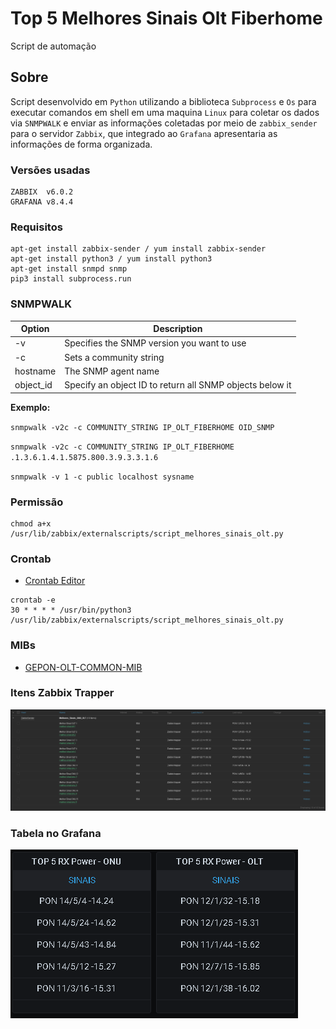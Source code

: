 # Top 5 Melhores Sinais Olt Fiberhome
Script de automação

## Sobre
Script desenvolvido em `Python` utilizando a biblioteca `Subprocess` e `Os` para executar comandos em shell em uma maquina `Linux` para coletar os dados via `SNMPWALK` e enviar as informações coletadas por meio de `zabbix_sender` para o servidor `Zabbix`, que integrado ao `Grafana` apresentaria as informações de forma organizada.

### Versões usadas
```
ZABBIX  v6.0.2
GRAFANA v8.4.4
```

### Requisitos
```
apt-get install zabbix-sender / yum install zabbix-sender
apt-get install python3 / yum install python3
apt-get install snmpd snmp
pip3 install subprocess.run
```

### SNMPWALK

| Option | Description |
|-----------------|------------------------------------------------------------|
| -v | Specifies the SNMP version you want to use |
| -c | Sets a community string |
| hostname | The SNMP agent name |
| object_id | Specify an object ID to return all SNMP objects below it |

__Exemplo:__

`snmpwalk -v2c -c COMMUNITY_STRING IP_OLT_FIBERHOME OID_SNMP`

`snmpwalk -v2c -c COMMUNITY_STRING IP_OLT_FIBERHOME .1.3.6.1.4.1.5875.800.3.9.3.3.1.6`

`snmpwalk -v 1 -c public localhost sysname`

### Permissão
```
chmod a+x /usr/lib/zabbix/externalscripts/script_melhores_sinais_olt.py
```

### Crontab
- [Crontab Editor](https://crontab.guru/)
```
crontab -e
30 * * * * /usr/bin/python3 /usr/lib/zabbix/externalscripts/script_melhores_sinais_olt.py
```

### MIBs
- [GEPON-OLT-COMMON-MIB](http://www.circitor.fr/Mibs/Html/G/GEPON-OLT-COMMON-MIB.php)

### Itens Zabbix Trapper
![](item_zabbix_trapper.png)

### Tabela no Grafana
![](tabela_grafana.png)
